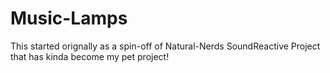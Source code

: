 # Music-Lamps
This started orignally as a spin-off of Natural-Nerds SoundReactive Project that has kinda become my pet project!
